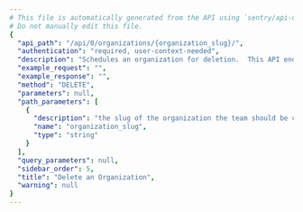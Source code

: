 ```yaml
---
# This file is automatically generated from the API using `sentry/api-docs/generator.py.`
# Do not manually edit this file.
{
  "api_path": "/api/0/organizations/{organization_slug}/", 
  "authentication": "required, user-context-needed", 
  "description": "Schedules an organization for deletion.  This API endpoint cannot\nbe invoked without a user context for security reasons.  This means\nthat at present an organization can only be deleted from the\nSentry UI.\nDeletion happens asynchronously and therefore is not immediate.\nHowever once deletion has begun the state of an organization changes and\nwill be hidden from most public views.", 
  "example_request": "", 
  "example_response": "", 
  "method": "DELETE", 
  "parameters": null, 
  "path_parameters": [
    {
      "description": "the slug of the organization the team should be created for.", 
      "name": "organization_slug", 
      "type": "string"
    }
  ], 
  "query_parameters": null, 
  "sidebar_order": 5, 
  "title": "Delete an Organization", 
  "warning": null
}
---
```

